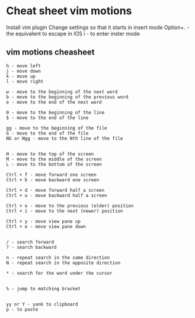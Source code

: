 
# Cheat sheet vim motions

Install vim plugin
Change settings so that it starts in insert mode
Option+. -  the equivalent to escape in IOS
i -  to enter inster mode

## vim motions cheasheet

    h - move left
    j - move down
    k - move up
    l - move right

    w - move to the beginning of the next word
    b - move to the beginning of the previous word
    e - move to the end of the next word
    
    0 - move to the beginning of the line
    $ - move to the end of the line

    gg - move to the beginning of the file
    G - move to the end of the file
    NG or Ngg - move to the Nth line of the file


    H - move to the top of the screen
    M - move to the middle of the screen
    L - move to the bottom of the screen

    Ctrl + f - move forward one screen
    Ctrl + b - move backward one screen

    Ctrl + d - move forward half a screen
    Ctrl + u - move backward half a screen

    Ctrl + o - move to the previous (older) position
    Ctrl + i - move to the next (newer) position

    Ctrl + y - move view pane up
    Ctrl + e - move view pane down


    / - search forward
    ? - search backward

    n - repeat search in the same direction
    N - repeat search in the opposite direction

    * - search for the word under the cursor


    % - jump to matching bracket
    
    
    yy or Y - yank to clipboard
    p - to paste
